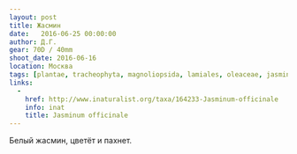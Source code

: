 ```yaml
---
layout: post
title: Жасмин
date:   2016-06-25 00:00:00
author: Д.Г.
gear: 70D / 40mm
shoot_date: 2016-06-16
location: Москва
tags: [plantae, tracheophyta, magnoliopsida, lamiales, oleaceae, jasminum, jasminum officinale]
links:
  -
    href: http://www.inaturalist.org/taxa/164233-Jasminum-officinale
    info: inat
    title: Jasminum officinale
---
```

Белый жасмин, цветёт и пахнет.
